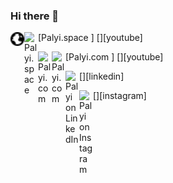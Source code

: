 ### Hi there 👋

<!--
**palyi/palyi** is a ✨ _special_ ✨ repository because its `README.md` (this file) appears on your GitHub profile.

Here are some ideas to get you started:

- 🔭 I’m currently working on ...
- 🌱 I’m currently learning ...
- 👯 I’m looking to collaborate on ...
- 🤔 I’m looking for help with ...
- 💬 Ask me about ...
- 📫 How to reach me: ...
- 😄 Pronouns: ...
- ⚡ Fun fact: ...
-->


[Palyi.space <img align="left" alt="Palyi.space" width="22px" src="https://raw.githubusercontent.com/iconic/open-iconic/master/svg/globe.svg" />] [<img align="left" alt="Palyi.space" width="22px" src="https://cdn.jsdelivr.net/npm/simple-icons@v3/icons/youtube.svg" />][youtube] </br>

[Palyi.com <img align="left" alt="Palyi.com" width="22px" src="https://cdn.jsdelivr.net/npm/simple-icons@v3/icons/linkedin.svg" />] [<img align="left" alt="Palyi.com" width="22px" src="https://cdn.jsdelivr.net/npm/simple-icons@v3/icons/youtube.svg" />][youtube] </br>

[<img align="left" alt="Palyi on LinkedIn" width="22px" src="https://cdn.jsdelivr.net/npm/simple-icons@v3/icons/linkedin.svg" />][linkedin]

[<img align="left" alt="Palyi on Instagram" width="22px" src="https://cdn.jsdelivr.net/npm/simple-icons@v3/icons/instagram.svg" />][instagram]

